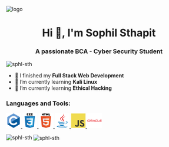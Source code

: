 ![logo](https://github.com/Sphl-Sth/Sphl-Sth/blob/main/github%20banner.png)
<h1 align="center">Hi 👋, I'm Sophil Sthapit</h1>
<h3 align="center">A passionate BCA - Cyber Security Student</h3>

<p align="left"> <img src="https://komarev.com/ghpvc/?username=sphl-sth&label=Profile%20views&color=0e75b6&style=flat" alt="sphl-sth" /> </p>

- 🌱 I finished my **Full Stack Web Development**
- 🌱 I’m currently learning **Kali Linux**
- 🌱 I’m currently learning **Ethical Hacking**


<p align="left">
</p>

<h3 align="left">Languages and Tools:</h3>
<p align="left"> <a href="https://www.cprogramming.com/" target="_blank" rel="noreferrer"> <img src="https://raw.githubusercontent.com/devicons/devicon/master/icons/c/c-original.svg" alt="c" width="40" height="40"/> </a> <a href="https://www.w3schools.com/css/" target="_blank" rel="noreferrer"> <img src="https://raw.githubusercontent.com/devicons/devicon/master/icons/css3/css3-original-wordmark.svg" alt="css3" width="40" height="40"/> </a> <a href="https://www.w3.org/html/" target="_blank" rel="noreferrer"> <img src="https://raw.githubusercontent.com/devicons/devicon/master/icons/html5/html5-original-wordmark.svg" alt="html5" width="40" height="40"/> </a> <a href="https://www.java.com" target="_blank" rel="noreferrer"> <img src="https://raw.githubusercontent.com/devicons/devicon/master/icons/java/java-original.svg" alt="java" width="40" height="40"/> </a> <a href="https://developer.mozilla.org/en-US/docs/Web/JavaScript" target="_blank" rel="noreferrer"> <img src="https://raw.githubusercontent.com/devicons/devicon/master/icons/javascript/javascript-original.svg" alt="javascript" width="40" height="40"/> </a> <a href="https://www.oracle.com/" target="_blank" rel="noreferrer"> <img src="https://raw.githubusercontent.com/devicons/devicon/master/icons/oracle/oracle-original.svg" alt="oracle" width="40" height="40"/> </a> </p>

<p><img align="left" src="https://github-readme-stats.vercel.app/api/top-langs?username=sphl-sth&show_icons=true&locale=en&layout=compact" alt="sphl-sth" /></p>

<p>&nbsp;<img align="center" src="https://github-readme-stats.vercel.app/api?username=sphl-sth&show_icons=true&locale=en" alt="sphl-sth" /></p>

